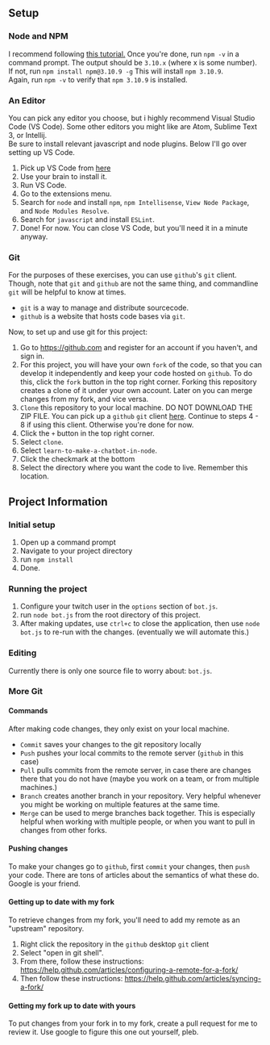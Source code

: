 ## Setup

### Node and NPM 

I recommend following [this tutorial.](https://docs.npmjs.com/getting-started/installing-node) 
Once you're done, run `npm -v` in a command prompt. The output should be `3.10.x` (where x is some number).  
If not, run `npm install npm@3.10.9 -g`  This will install `npm 3.10.9`.  
Again, run `npm -v` to verify that `npm 3.10.9` is installed.

### An Editor

You can pick any editor you choose, but i highly recommend Visual Studio Code (VS Code). Some other editors you might like are Atom, Sublime Text 3, or Intellij.  
Be sure to install relevant javascript and node plugins. Below I'll go over setting up VS Code.

1. Pick up VS Code from [here](https://code.visualstudio.com/Download) 
2. Use your brain to install it.
3. Run VS Code. 
4. Go to the extensions menu. 
5. Search for `node` and install `npm`, `npm Intellisense`, `View Node Package`, and `Node Modules Resolve`.
6. Search for `javascript` and install `ESLint`. 
7. Done! For now.  You can close VS Code, but you'll need it in a minute anyway.

### Git

For the purposes of these exercises, you can use `github`'s `git` client. Though, note that `git` and `github` are not the same thing, and commandline `git` will be helpful to know at times.
* `git` is a way to manage and distribute sourcecode. 
* `github` is a website that hosts code bases via `git`.

Now, to set up and use git for this project:

1. Go to https://github.com and register for an account if you haven't, and sign in.
2. For this project, you will have your own `fork` of the code, so that you can develop it independently and keep your code hosted on `github`.  To do this, click the `fork` button in the top right corner.  Forking this repository creates a clone of it under your own account.  Later on you can merge changes from my fork, and vice versa.
3. `Clone` this repository to your local machine. DO NOT DOWNLOAD THE ZIP FILE. You can pick up a `github` `git` client [here](https://desktop.github.com/). Continue to steps 4 - 8 if using this client. Otherwise you're done for now.
4. Click the `+` button in the top right corner.
5. Select `clone`.
6. Select `learn-to-make-a-chatbot-in-node`.
7. Click the checkmark at the bottom
8. Select the directory where you want the code to live.  Remember this location.

## Project Information 

### Initial setup 
1. Open up a command prompt
2. Navigate to your project directory
3. run `npm install`
4. Done.

### Running the project
1. Configure your twitch user in the `options` section of `bot.js`. 
2. run `node bot.js` from the root directory of this project.
3. After making updates, use `ctrl+c` to close the application, then use `node bot.js` to re-run with the changes. (eventually we will automate this.)

### Editing
Currently there is only one source file to worry about: `bot.js`. 

### More Git

#### Commands 

After making code changes, they only exist on your local machine.  

* `Commit` saves your changes to the git repository locally 
* `Push` pushes your local commits to the remote server (`github` in this case)
* `Pull` pulls commits from the remote server, in case there are changes there that you do not have (maybe you work on a team, or from multiple machines.)
* `Branch` creates another branch in your repository.  Very helpful whenever you might be working on multiple features at the same time. 
* `Merge` can be used to merge branches back together.  This is especially helpful when working with multiple people, or when you want to pull in changes from other forks. 

#### Pushing changes

To make your changes go to `github`, first `commit` your changes, then `push` your code.  There are tons of articles about the semantics of what these do.  Google is your friend.

#### Getting up to date with my fork

To retrieve changes from my fork, you'll need to add my remote as an "upstream" repository. 

1. Right click the repository in the `github` desktop `git` client
2. Select "open in git shell". 
3. From there, follow these instructions: https://help.github.com/articles/configuring-a-remote-for-a-fork/
4. Then follow these instructions: https://help.github.com/articles/syncing-a-fork/ 

#### Getting my fork up to date with yours

To put changes from your fork in to my fork, create a pull request for me to review it. Use google to figure this one out yourself, pleb.